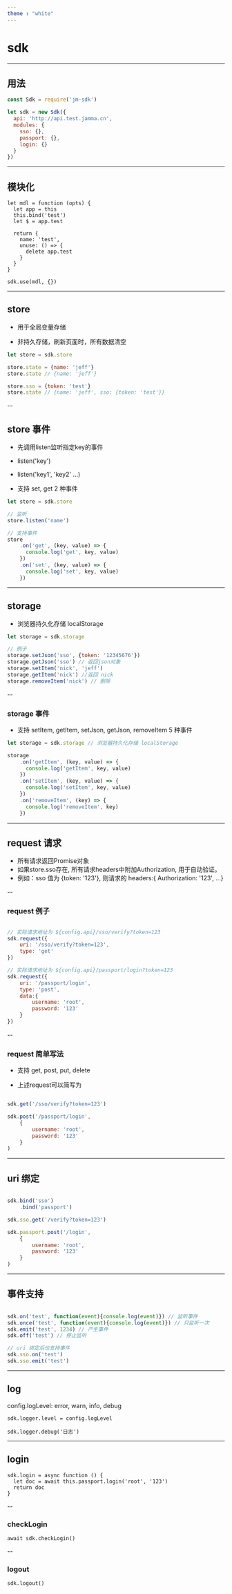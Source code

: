 ```yaml
---
theme : "white"
---
```


# sdk

---

## 用法

```js
const Sdk = require('jm-sdk')

let sdk = new Sdk({
  api: 'http://api.test.jamma.cn',
  modules: {
    sso: {},
    passport: {},
    login: {}
  }
})

```

---

## 模块化

```
let mdl = function (opts) {
  let app = this
  this.bind('test')
  let $ = app.test

  return {
    name: 'test',
    unuse: () => {
      delete app.test
    }
  }
}

sdk.use(mdl, {})

```

---

## store

- 用于全局变量存储

- 非持久存储，刷新页面时，所有数据清空

```js
let store = sdk.store

store.state = {name: 'jeff'}
store.state // {name: 'jeff'}

store.sso = {token: 'test'}
store.state // {name: 'jeff', sso: {token: 'test'}}

```

--

## store 事件

- 先调用listen监听指定key的事件

- listen('key')

- listen('key1', 'key2' ...)

- 支持 set, get 2 种事件


```js
let store = sdk.store

// 监听
store.listen('name')

// 支持事件
store
    .on('get', (key, value) => {
      console.log('get', key, value)
    })
    .on('set', (key, value) => {
      console.log('set', key, value)
    })

```

---

## storage

- 浏览器持久化存储 localStorage

```js
let storage = sdk.storage

// 例子
storage.setJson('sso', {token: '12345676'})
storage.getJson('sso') // 返回json对象
storage.setItem('nick', 'jeff')
storage.getItem('nick') //返回 nick
storage.removeItem('nick') // 删除
```

--

### storage 事件

- 支持 setItem, getItem, setJson, getJson, removeItem 5 种事件

```js
let storage = sdk.storage // 浏览器持久化存储 localStorage

storage
    .on('getItem', (key, value) => {
      console.log('getItem', key, value)
    })
    .on('setItem', (key, value) => {
      console.log('setItem', key, value)
    })
    .on('removeItem', (key) => {
      console.log('removeItem', key)
    })
```

---

## request 请求

- 所有请求返回Promise对象
- 如果store.sso存在, 所有请求headers中附加Authorization, 用于自动验证。
- 例如：sso 值为 {token: '123'}, 则请求的 headers:{ Authorization: '123', ...}

--

### request 例子

```js

// 实际请求地址为 ${config.api}/sso/verify?token=123
sdk.request({
    uri: '/sso/verify?token=123',
    type: 'get'
})

// 实际请求地址为 ${config.api}/passport/login?token=123
sdk.request({
    uri: '/passport/login',
    type: 'post',
    data:{
        username: 'root',
        password: '123'
    }
})

```

--

### request 简单写法

- 支持 get, post, put, delete

- 上述request可以简写为

```js

sdk.get('/sso/verify?token=123')

sdk.post('/passport/login',
    {
        username: 'root',
        password: '123'
    }
)

```

---

## uri 绑定

```js

sdk.bind('sso')
    .bind('passport')

sdk.sso.get('/verify?token=123')

sdk.passport.post('/login',
    {
        username: 'root',
        password: '123'
    }
)

```

---

## 事件支持

```js

sdk.on('test', function(event){console.log(event)}) // 监听事件
sdk.once('test', function(event){console.log(event)}) // 只监听一次
sdk.emit('test', 1234) // 产生事件
sdk.off('test') // 停止监听

// uri 绑定后也支持事件
sdk.sso.on('test')
sdk.sso.emit('test')

```

---

## log

config.logLevel: error, warn, info, debug

```
sdk.logger.level = config.logLevel

sdk.logger.debug('日志')
```

---

## login

```
sdk.login = async function () {
  let doc = await this.passport.login('root', '123')
  return doc
}
```

--

### checkLogin

```
await sdk.checkLogin()
```

--

### logout

```
sdk.logout()
```
